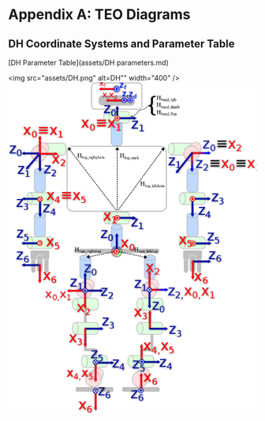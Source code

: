 # Appendix A: TEO Diagrams

## DH Coordinate Systems and Parameter Table

[DH Parameter Table](assets/DH parameters.md)

<img src="assets/DH.png" alt=DH"" width="400" />
![DH](assets/DH.png)

